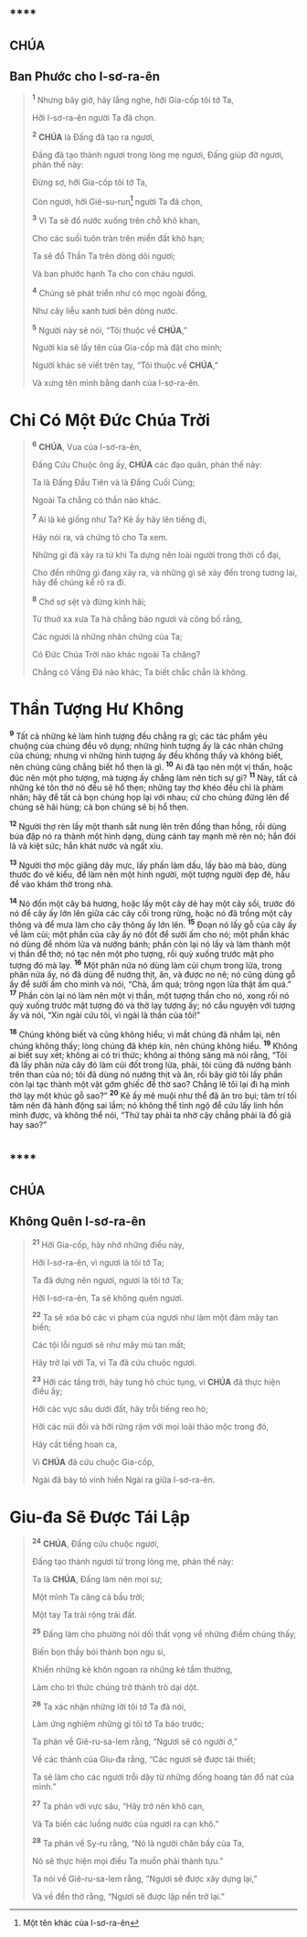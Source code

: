 # 

## ****

## CHÚA

## Ban Phước cho I-sơ-ra-ên

> <sup><b>1</b></sup> Nhưng bây giờ, hãy lắng nghe, hỡi Gia-cốp tôi tớ Ta,
>
> Hỡi I-sơ-ra-ên người Ta đã chọn.
>
> <sup><b>2</b></sup> **CHÚA** là Đấng đã tạo ra ngươi,
>
> Đấng đã tạo thành ngươi trong lòng mẹ ngươi, Đấng giúp đỡ ngươi, phán thế này:
>
> Đừng sợ, hỡi Gia-cốp tôi tớ Ta,
>
> Còn ngươi, hỡi Giê-su-run[^1-9418e5f9-4b96-44c0-b227-7c17ac810cbe] người Ta đã chọn,
>
> <sup><b>3</b></sup> Vì Ta sẽ đổ nước xuống trên chỗ khô khan,
>
> Cho các suối tuôn tràn trên miền đất khô hạn;
>
> Ta sẽ đổ Thần Ta trên dòng dõi ngươi;
>
> Và ban phước hạnh Ta cho con cháu ngươi.
>
> <sup><b>4</b></sup> Chúng sẽ phát triển như cỏ mọc ngoài đồng,
>
> Như cây liễu xanh tươi bên dòng nước.
>
> <sup><b>5</b></sup> Người này sẽ nói, “Tôi thuộc về **CHÚA**,”
>
> Người kia sẽ lấy tên của Gia-cốp mà đặt cho mình;
>
> Người khác sẽ viết trên tay, “Tôi thuộc về **CHÚA**,”
>
> Và xưng tên mình bằng danh của I-sơ-ra-ên.

# Chỉ Có Một Đức Chúa Trời

> <sup><b>6</b></sup> **CHÚA**, Vua của I-sơ-ra-ên,
>
> Đấng Cứu Chuộc ông ấy, **CHÚA** các đạo quân, phán thế này:
>
> Ta là Đấng Đầu Tiên và là Đấng Cuối Cùng;
>
> Ngoài Ta chẳng có thần nào khác.
>
> <sup><b>7</b></sup> Ai là kẻ giống như Ta? Kẻ ấy hãy lên tiếng đi,
>
> Hãy nói ra, và chứng tỏ cho Ta xem.
>
> Những gì đã xảy ra từ khi Ta dựng nên loài người trong thời cổ đại,
>
> Cho đến những gì đang xảy ra, và những gì sẽ xảy đến trong tương lai, hãy để chúng kể rõ ra đi.
>
> <sup><b>8</b></sup> Chớ sợ sệt và đừng kinh hãi;
>
> Từ thuở xa xưa Ta há chẳng bảo ngươi và công bố rằng,
>
> Các ngươi là những nhân chứng của Ta;
>
> Có Đức Chúa Trời nào khác ngoài Ta chăng?
>
> Chẳng có Vầng Đá nào khác; Ta biết chắc chắn là không.

# Thần Tượng Hư Không
<sup><b>9</b></sup> Tất cả những kẻ làm hình tượng đều chẳng ra gì; các tác phẩm yêu chuộng của chúng đều vô dụng; những hình tượng ấy là các nhân chứng của chúng; nhưng vì những hình tượng ấy đều không thấy và không biết, nên chúng cũng chẳng biết hổ thẹn là gì. <sup><b>10</b></sup> Ai đã tạo nên một vị thần, hoặc đúc nên một pho tượng, mà tượng ấy chẳng làm nên tích sự gì? <sup><b>11</b></sup> Này, tất cả những kẻ tôn thờ nó đều sẽ hổ thẹn; những tay thợ khéo đều chỉ là phàm nhân; hãy để tất cả bọn chúng họp lại với nhau; cứ cho chúng đứng lên để chúng sẽ hãi hùng; cả bọn chúng sẽ bị hổ thẹn.

<sup><b>12</b></sup> Người thợ rèn lấy một thanh sắt nung lên trên đống than hồng, rồi dùng búa đập nó ra thành một hình dạng, dùng cánh tay mạnh mẽ rèn nó; hắn đói lả và kiệt sức; hắn khát nước và ngất xỉu.

<sup><b>13</b></sup> Người thợ mộc giăng dây mực, lấy phấn làm dấu, lấy bào mà bào, dùng thước đo vẽ kiểu, để làm nên một hình người, một tượng người đẹp đẽ, hầu để vào khám thờ trong nhà.

<sup><b>14</b></sup> Nó đốn một cây bá hương, hoặc lấy một cây dẻ hay một cây sồi, trước đó nó để cây ấy lớn lên giữa các cây cối trong rừng, hoặc nó đã trồng một cây thông và để mưa làm cho cây thông ấy lớn lên. <sup><b>15</b></sup> Đoạn nó lấy gỗ của cây ấy về làm củi; một phần của cây ấy nó đốt để sưởi ấm cho nó; một phần khác nó dùng để nhóm lửa và nướng bánh; phần còn lại nó lấy và làm thành một vị thần để thờ; nó tạc nên một pho tượng, rồi quỳ xuống trước mặt pho tượng đó mà lạy. <sup><b>16</b></sup> Một phân nửa nó dùng làm củi chụm trong lửa, trong phân nửa ấy, nó đã dùng để nướng thịt, ăn, và được no nê; nó cũng dùng gỗ ấy để sưởi ấm cho mình và nói, “Chà, ấm quá; trông ngọn lửa thật ấm quá.” <sup><b>17</b></sup> Phần còn lại nó làm nên một vị thần, một tượng thần cho nó, xong rồi nó quỳ xuống trước mặt tượng đó và thờ lạy tượng ấy; nó cầu nguyện với tượng ấy và nói, “Xin ngài cứu tôi, vì ngài là thần của tôi!”

<sup><b>18</b></sup> Chúng không biết và cũng không hiểu; vì mắt chúng đã nhắm lại, nên chúng không thấy; lòng chúng đã khép kín, nên chúng không hiểu. <sup><b>19</b></sup> Không ai biết suy xét; không ai có tri thức; không ai thông sáng mà nói rằng, “Tôi đã lấy phân nửa cây đó làm củi đốt trong lửa, phải, tôi cũng đã nướng bánh trên than của nó; tôi đã dùng nó nướng thịt và ăn, rồi bây giờ tôi lấy phần còn lại tạc thành một vật gớm ghiếc để thờ sao? Chẳng lẽ tôi lại đi hạ mình thờ lạy một khúc gỗ sao?” <sup><b>20</b></sup> Kẻ ấy mê muội như thể đã ăn tro bụi; tâm trí tối tăm nên đã hành động sai lầm; nó không thể tỉnh ngộ để cứu lấy linh hồn mình được, và không thể nói, “Thứ tay phải ta nhờ cậy chẳng phải là đồ giả hay sao?”

# 

## ****

## CHÚA

## Không Quên I-sơ-ra-ên

> <sup><b>21</b></sup> Hỡi Gia-cốp, hãy nhớ những điều này,
>
> Hỡi I-sơ-ra-ên, vì ngươi là tôi tớ Ta;
>
> Ta đã dựng nên ngươi, ngươi là tôi tớ Ta;
>
> Hỡi I-sơ-ra-ên, Ta sẽ không quên ngươi.
>
> <sup><b>22</b></sup> Ta sẽ xóa bỏ các vi phạm của ngươi như làm một đám mây tan biến;
>
> Các tội lỗi ngươi sẽ như mây mù tan mất;
>
> Hãy trở lại với Ta, vì Ta đã cứu chuộc ngươi.
>
> <sup><b>23</b></sup> Hỡi các tầng trời, hãy tung hô chúc tụng, vì **CHÚA** đã thực hiện điều ấy;
>
> Hỡi các vực sâu dưới đất, hãy trỗi tiếng reo hò;
>
> Hỡi các núi đồi và hỡi rừng rậm với mọi loài thảo mộc trong đó,
>
> Hãy cất tiếng hoan ca,
>
> Vì **CHÚA** đã cứu chuộc Gia-cốp,
>
> Ngài đã bày tỏ vinh hiển Ngài ra giữa I-sơ-ra-ên.

# Giu-đa Sẽ Được Tái Lập

> <sup><b>24</b></sup> **CHÚA**, Đấng cứu chuộc ngươi,
>
> Đấng tạo thành ngươi từ trong lòng mẹ, phán thế này:
>
> Ta là **CHÚA**, Đấng làm nên mọi sự;
>
> Một mình Ta căng cả bầu trời;
>
> Một tay Ta trải rộng trái đất.
>
> <sup><b>25</b></sup> Đấng làm cho phường nói dối thất vọng về những điềm chúng thấy,
>
> Biến bọn thầy bói thành bọn ngu si,
>
> Khiến những kẻ khôn ngoan ra những kẻ tầm thường,
>
> Làm cho tri thức chúng trở thành trò dại dột.
>
> <sup><b>26</b></sup> Ta xác nhận những lời tôi tớ Ta đã nói,
>
> Làm ứng nghiệm những gì tôi tớ Ta báo trước;
>
> Ta phán về Giê-ru-sa-lem rằng, “Ngươi sẽ có người ở,”
>
> Về các thành của Giu-đa rằng, “Các ngươi sẽ được tái thiết;
>
> Ta sẽ làm cho các ngươi trỗi dậy từ những đống hoang tàn đổ nát của mình.”
>
> <sup><b>27</b></sup> Ta phán với vực sâu, “Hãy trở nên khô cạn,
>
> Và Ta biến các luồng nước của ngươi ra cạn khô.”
>
> <sup><b>28</b></sup> Ta phán về Sy-ru rằng, “Nó là người chăn bầy của Ta,
>
> Nó sẽ thực hiện mọi điều Ta muốn phải thành tựu.”
>
> Ta nói về Giê-ru-sa-lem rằng, “Ngươi sẽ được xây dựng lại,”
>
> Và về đền thờ rằng, “Ngươi sẽ được lập nền trở lại.”

[^1-9418e5f9-4b96-44c0-b227-7c17ac810cbe]: Một tên khác của I-sơ-ra-ên